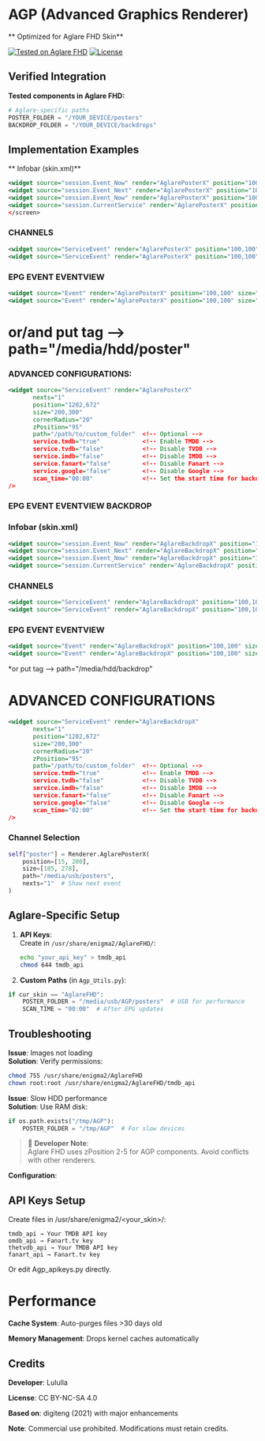 # AGP (Advanced Graphics Renderer)
** Optimized for Aglare FHD Skin**

[![Tested on Aglare FHD](https://img.shields.io/badge/Skin-Aglare_FHD-blueviolet)](https://github.com/Lululla/AglareFHD)
[![License](https://img.shields.io/badge/License-CC%20BY--NC--SA%204.0-red)](https://creativecommons.org/licenses/by-nc-sa/4.0/)

## Verified Integration
**Tested components in Aglare FHD:**
```python
# Aglare-specific paths
POSTER_FOLDER = "/YOUR_DEVICE/posters"
BACKDROP_FOLDER = "/YOUR_DEVICE/backdrops"
```

## Implementation Examples
** Infobar (skin.xml)**
```xml
<widget source="session.Event_Now" render="AglarePosterX" position="100,100" size="185,278" />
<widget source="session.Event_Next" render="AglarePosterX" position="100,100" size="100,150" />
<widget source="session.Event_Now" render="AglarePosterX" position="100,100" size="185,278" nexts="2" />
<widget source="session.CurrentService" render="AglarePosterX" position="100,100" size="185,278" nexts="3" />
</screen>
```
### CHANNELS
```xml
<widget source="ServiceEvent" render="AglarePosterX" position="100,100" size="185,278" />
<widget source="ServiceEvent" render="AglarePosterX" position="100,100" size="185,278" nexts="2" />
```

### EPG EVENT EVENTVIEW
```xml
<widget source="Event" render="AglarePosterX" position="100,100" size="185,278" />
<widget source="Event" render="AglarePosterX" position="100,100" size="185,278" nexts="2" />
```
# or/and put tag -->  path="/media/hdd/poster"

### ADVANCED CONFIGURATIONS:
```xml
<widget source="ServiceEvent" render="AglarePosterX"
       nexts="1"
       position="1202,672"
       size="200,300"
       cornerRadius="20"
       zPosition="95"
       path="/path/to/custom_folder"  <!-- Optional -->
       service.tmdb="true"            <!-- Enable TMDB -->
       service.tvdb="false"           <!-- Disable TVDB -->
       service.imdb="false"           <!-- Disable IMDB -->
       service.fanart="false"         <!-- Disable Fanart -->
       service.google="false"         <!-- Disable Google -->
       scan_time="00:00"              <!-- Set the start time for backdrop download -->
/>
```


### EPG EVENT EVENTVIEW BACKDROP

### Infobar (skin.xml)
```xml
<widget source="session.Event_Now" render="AglareBackdropX" position="100,100" size="680,1000" />
<widget source="session.Event_Next" render="AglareBackdropX" position="100,100" size="680,1000" />
<widget source="session.Event_Now" render="AglareBackdropX" position="100,100" size="680,1000" nexts="2" />
<widget source="session.CurrentService" render="AglareBackdropX" position="100,100" size="680,1000" nexts="3" />
```

### CHANNELS
```xml
<widget source="ServiceEvent" render="AglareBackdropX" position="100,100" size="680,1000" nexts="2" />
<widget source="ServiceEvent" render="AglareBackdropX" position="100,100" size="185,278" nexts="2" />
```

### EPG EVENT EVENTVIEW
```xml
<widget source="Event" render="AglareBackdropX" position="100,100" size="680,1000" />
<widget source="Event" render="AglareBackdropX" position="100,100" size="680,1000" nexts="2" />
```
*or put tag -->  path="/media/hdd/backdrop"

# ADVANCED CONFIGURATIONS
```xml
<widget source="ServiceEvent" render="AglareBackdropX"
       nexts="1"
       position="1202,672"
       size="200,300"
       cornerRadius="20"
       zPosition="95"
       path="/path/to/custom_folder"  <!-- Optional -->
       service.tmdb="true"            <!-- Enable TMDB -->
       service.tvdb="false"           <!-- Disable TVDB -->
       service.imdb="false"           <!-- Disable IMDB -->
       service.fanart="false"         <!-- Disable Fanart -->
       service.google="false"         <!-- Disable Google -->
       scan_time="02:00"              <!-- Set the start time for backdrop download -->
/>
```


### Channel Selection
```python
self["poster"] = Renderer.AglarePosterX(
    position=[15, 200],
    size=[185, 278],
    path="/media/usb/posters",
    nexts="1"  # Show next event
)
```

## Aglare-Specific Setup
1. **API Keys**:  
   Create in `/usr/share/enigma2/AglareFHD/`:
   ```bash
   echo "your_api_key" > tmdb_api
   chmod 644 tmdb_api
   ```

2. **Custom Paths** (in `Agp_Utils.py`):
```python
if cur_skin == "AglareFHD":
    POSTER_FOLDER = "/media/usb/AGP/posters"  # USB for performance
    SCAN_TIME = "00:00"  # After EPG updates
```

## Troubleshooting
**Issue**: Images not loading  
**Solution**: Verify permissions:
```bash
chmod 755 /usr/share/enigma2/AglareFHD
chown root:root /usr/share/enigma2/AglareFHD/tmdb_api
```

**Issue**: Slow HDD performance  
**Solution**: Use RAM disk:
```python
if os.path.exists("/tmp/AGP"):
    POSTER_FOLDER = "/tmp/AGP"  # For slow devices
```

> 📌 **Developer Note**:  
> Aglare FHD uses zPosition 2-5 for AGP components. Avoid conflicts with other renderers.


**Configuration**:
## API Keys Setup
Create files in /usr/share/enigma2/<your_skin>/:

	tmdb_api → Your TMDB API key
	omdb_api → Fanart.tv key
	thetvdb_api → Your TMDB API key
	fanart_api → Fanart.tv key	

Or edit Agp_apikeys.py directly.

# Performance
**Cache System**: Auto-purges files >30 days old

**Memory Management**: Drops kernel caches automatically


## Credits
**Developer**: Lululla

**License**: CC BY-NC-SA 4.0

**Based on**: digiteng (2021) with major enhancements

**Note**: Commercial use prohibited. Modifications must retain credits.


